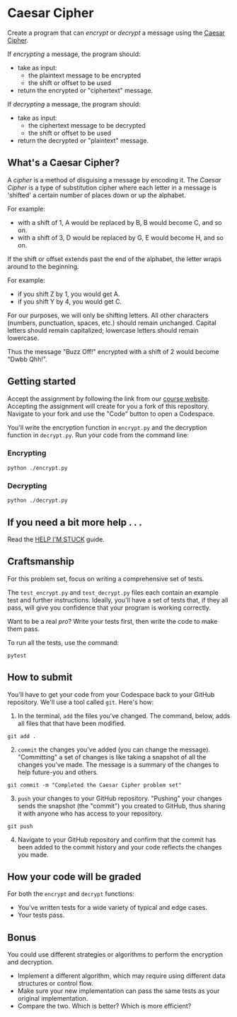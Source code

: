 # Caesar Cipher

Create a program that can _encrypt_ or _decrypt_ a message using the [Caesar Cipher](https://en.wikipedia.org/wiki/Caesar_cipher).

If _encrypting_ a message, the program should:

- take as input:
  - the plaintext message to be encrypted
  - the shift or offset to be used
- return the encrypted or "ciphertext" message.

If _decrypting_ a message, the program should:

- take as input:
  - the ciphertext message to be decrypted
  - the shift or offset to be used
- return the decrypted or "plaintext" message.

## What's a Caesar Cipher?

A _cipher_ is a method of disguising a message by encoding it. The _Caesar Cipher_
is a type of substitution cipher where each letter in a message is 'shifted' a
certain number of places down or up the alphabet.

For example:

- with a shift of 1, A would be replaced by B, B would become C, and so on.
- with a shift of 3, D would be replaced by G, E would become H, and so on.

If the shift or offset extends past the end of the alphabet, the letter wraps
around to the beginning.

For example:

- if you shift Z by 1, you would get A.
- if you shift Y by 4, you would get C.

For our purposes, we will only be shifting letters. All other characters (numbers,
punctuation, spaces, etc.) should remain unchanged. Capital letters should remain
capitalized; lowercase letters should remain lowercase.

Thus the message "Buzz Off!" encrypted with a shift of 2 would become "Dwbb Qhh!".

## Getting started

Accept the assignment by following the link from our [course website](https://northridge.dev/game-dev).
Accepting the assignment will create for you a fork of this repository. Navigate
to your fork and use the "Code" button to open a Codespace.

You'll write the encryption function in `encrypt.py` and the decryption function
in `decrypt.py`. Run your code from the command line:

### Encrypting

```shell
python ./encrypt.py
```

### Decrypting

```shell
python ./decrypt.py
```

## If you need a bit more help . . .

Read the [HELP I'M STUCK](/HELP_IM_STUCK.md) guide.

## Craftsmanship

For this problem set, focus on writing a comprehensive set of tests.

The `test_encrypt.py` and `test_decrypt.py` files each contain an example test
and further instructions. Ideally, you'll have a set of tests that, if they all
pass, will give you confidence that your program is working correctly.

Want to be a real _pro_? Write your tests first, then write the code to make them pass.

To run all the tests, use the command:

```shell
pytest
```

## How to submit

You'll have to get your code from your Codespace back to your
GitHub repository. We'll use a tool called `git`. Here's how:

1. In the terminal, `add` the files you've changed. The command, below, adds all
   files that that have been modified.

```shell
git add .
```

2. `commit` the changes you've added (you can change the message). "Committing"
   a set of changes is like taking a snapshot of all the changes you've made.
   The message is a summary of the changes to help future-you and others.

```shell
git commit -m "Completed the Caesar Cipher problem set"
```

3. `push` your changes to your GitHub repository. "Pushing" your changes sends
   the snapshot (the "commit") you created to GitHub, thus sharing it with
   anyone who has access to your repository.

```shell
git push
```

4. Navigate to your GitHub repository and confirm that the commit has been added
   to the commit history and your code reflects the changes you made.

## How your code will be graded

For both the `encrypt` and `decrypt` functions:

- You've written tests for a wide variety of typical and edge cases.
- Your tests pass.

## Bonus

You could use different strategies or algorithms to perform the encryption and
decryption.

- Implement a different algorithm, which may require using different data
  structures or control flow.
- Make sure your new implementation can pass the same tests as your original
  implementation.
- Compare the two. Which is better? Which is more efficient?

